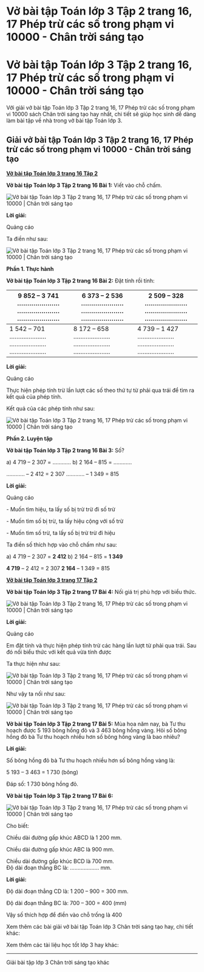 # Vở bài tập Toán lớp 3 Tập 2 trang 16, 17 Phép trừ các số trong phạm vi 10000 - Chân trời sáng tạo

# Vở bài tập Toán lớp 3 Tập 2 trang 16, 17 Phép trừ các số trong phạm vi 10000 - Chân trời sáng tạo

Với giải vở bài tập Toán lớp 3 Tập 2 trang 16, 17 Phép trừ các số trong phạm vi 10000 sách Chân trời sáng tạo hay nhất, chi tiết sẽ giúp học sinh dễ dàng làm bài tập về nhà trong vở bài tập Toán lớp 3.

## Giải vở bài tập Toán lớp 3 Tập 2 trang 16, 17 Phép trừ các số trong phạm vi 10000 - Chân trời sáng tạo

[**Vở bài tập Toán lớp 3 trang 16 Tập 2**](https://vietjack.com/vbt-toan-3-ct/vbt-toan-lop-3-trang-16-tap-2.jsp)

**Vở bài tập Toán lớp 3 Tập 2 trang 16 Bài 1:** Viết vào chỗ chấm.

![Vở bài tập Toán lớp 3 Tập 2 trang 16, 17 Phép trừ các số trong phạm vi 10000 | Chân trời sáng tạo](https://vietjack.com/vbt-toan-3-ct/images/phep-tru-cac-so-trong-pham-vi-10000.PNG)

**Lời giải:**

Quảng cáo

Ta điền như sau:

![Vở bài tập Toán lớp 3 Tập 2 trang 16, 17 Phép trừ các số trong phạm vi 10000 | Chân trời sáng tạo](https://vietjack.com/vbt-toan-3-ct/images/phep-tru-cac-so-trong-pham-vi-10000-1.PNG)

**Phần 1. Thực hành**

**Vở bài tập Toán lớp 3 Tập 2 trang 16 Bài 2:** Đặt tính rồi tính:

9 852 – 3 741 ………………… ………………… ………………… |  6 373 – 2 536 ………………… ………………… ………………… |  2 509 – 328  ………………… ………………… …………………  
---|---|---  
1 542 – 701  ………………… ………………… ………………… |  8 172 – 658  ………………… ………………… ………………… |  4 739 – 1 427 ………………… ………………… …………………  
  
**Lời giải:**

Quảng cáo

Thực hiện phép tính trừ lần lượt các số theo thứ tự từ phải qua trái để tìm ra kết quả của phép tính.

Kết quả của các phép tính như sau:

![Vở bài tập Toán lớp 3 Tập 2 trang 16, 17 Phép trừ các số trong phạm vi 10000 | Chân trời sáng tạo](https://vietjack.com/vbt-toan-3-ct/images/phep-tru-cac-so-trong-pham-vi-10000-2.PNG)

**Phần 2. Luyện tập**

**Vở bài tập Toán lớp 3 Tập 2 trang 16 Bài 3:** Số?

a) 4 719 – 2 307 = ………… b) 2 164 – 815 = ………… 

………… – 2 412 = 2 307 ………… – 1 349 = 815

**Lời giải:**

Quảng cáo

\- Muốn tìm hiệu, ta lấy số bị trừ trừ đi số trừ

\- Muốn tìm số bị trừ, ta lấy hiệu cộng với số trừ

\- Muốn tìm số trừ, ta lấy số bị trừ trừ đi hiệu

Ta điền số thích hợp vào chỗ chấm như sau:

a) 4 719 – 2 307 = **2 412** b) 2 164 – 815 = **1 349**

**4 719** – 2 412 = 2 307 **2 164** – 1 349 = 815

[**Vở bài tập Toán lớp 3 trang 17 Tập 2**](https://vietjack.com/vbt-toan-3-ct/vbt-toan-lop-3-trang-17-tap-2.jsp)

**Vở bài tập Toán lớp 3 Tập 2 trang 17 Bài 4:** Nối giá trị phù hợp với biểu thức.

![Vở bài tập Toán lớp 3 Tập 2 trang 16, 17 Phép trừ các số trong phạm vi 10000 | Chân trời sáng tạo](https://vietjack.com/vbt-toan-3-ct/images/phep-tru-cac-so-trong-pham-vi-10000-3.PNG)

**Lời giải:**

Quảng cáo

Em đặt tính và thực hiện phép tính trừ các hàng lần lượt từ phải qua trái. Sau đó nối biểu thức với kết quả vừa tính được

Ta thực hiện như sau:

![Vở bài tập Toán lớp 3 Tập 2 trang 16, 17 Phép trừ các số trong phạm vi 10000 | Chân trời sáng tạo](https://vietjack.com/vbt-toan-3-ct/images/phep-tru-cac-so-trong-pham-vi-10000-4.PNG)

Như vậy ta nối như sau:

![Vở bài tập Toán lớp 3 Tập 2 trang 16, 17 Phép trừ các số trong phạm vi 10000 | Chân trời sáng tạo](https://vietjack.com/vbt-toan-3-ct/images/phep-tru-cac-so-trong-pham-vi-10000-5.PNG)

**Vở bài tập Toán lớp 3 Tập 2 trang 17 Bài 5:** Mùa hoa năm nay, bà Tư thu hoạch được 5 193 bông hồng đỏ và 3 463 bông hồng vàng. Hỏi số bông hồng đỏ bà Tư thu hoạch nhiều hơn số bông hồng vàng là bao nhiêu?

**Lời giải:**

Số bông hồng đỏ bà Tư thu hoạch nhiều hơn số bông hồng vàng là:

5 193 – 3 463 = 1 730 (bông)

Đáp số: 1 730 bông hồng đỏ.

**Vở bài tập Toán lớp 3 Tập 2 trang 17 Bài 6:**

![Vở bài tập Toán lớp 3 Tập 2 trang 16, 17 Phép trừ các số trong phạm vi 10000 | Chân trời sáng tạo](https://vietjack.com/vbt-toan-3-ct/images/phep-tru-cac-so-trong-pham-vi-10000-6.PNG)

Cho biết:

Chiều dài đường gấp khúc ABCD là 1 200 mm.

Chiều dài đường gấp khúc ABC là 900 mm.

Chiều dài đường gấp khúc BCD là 700 mm.  
Độ dài đoạn thẳng BC là: ………………. mm.

**Lời giải:**

Độ dài đoạn thẳng CD là: 1 200 – 900 = 300 mm.

Độ dài đoạn thẳng BC là: 700 – 300 = 400 (mm)

Vậy số thích hợp để điền vào chỗ trống là 400

Xem thêm các bài giải vở bài tập Toán lớp 3 Chân trời sáng tạo hay, chi tiết khác:

Xem thêm các tài liệu học tốt lớp 3 hay khác:

* * *

Giải bài tập lớp 3 Chân trời sáng tạo khác
